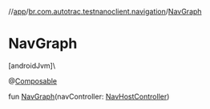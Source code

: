//[app](../../index.md)/[br.com.autotrac.testnanoclient.navigation](index.md)/[NavGraph](-nav-graph.md)

# NavGraph

[androidJvm]\

@[Composable](https://developer.android.com/reference/kotlin/androidx/compose/runtime/Composable.html)

fun [NavGraph](-nav-graph.md)(navController: [NavHostController](https://developer.android.com/reference/kotlin/androidx/navigation/NavHostController.html))
